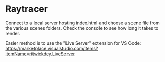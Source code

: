 # Raytracer

Connect to a local server hosting index.html and choose a scene file from the various scenes folders. Check the console to see how long it takes to render.

Easier method is to use the "Live Server" extension for VS Code: https://marketplace.visualstudio.com/items?itemName=ritwickdey.LiveServer
